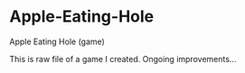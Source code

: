 # Apple-Eating-Hole
Apple Eating Hole (game)


This is raw file of a game I created. Ongoing improvements...
